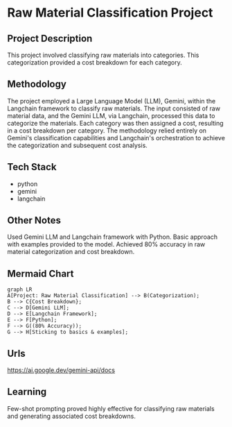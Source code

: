 # Raw Material Classification Project

## Project Description

This project involved classifying raw materials into categories. This categorization provided a cost breakdown for each category.

## Methodology

The project employed a Large Language Model (LLM), Gemini, within the Langchain framework to classify raw materials. The input consisted of raw material data, and the Gemini LLM, via Langchain, processed this data to categorize the materials. Each category was then assigned a cost, resulting in a cost breakdown per category. The methodology relied entirely on Gemini's classification capabilities and Langchain's orchestration to achieve the categorization and subsequent cost analysis.

## Tech Stack

* python
* gemini
* langchain

## Other Notes

Used Gemini LLM and Langchain framework with Python. Basic approach with examples provided to the model. Achieved 80% accuracy in raw material categorization and cost breakdown.

## Mermaid Chart

```mermaid
graph LR
A[Project: Raw Material Classification] --> B(Categorization);
B --> C{Cost Breakdown};
C --> D[Gemini LLM];
D --> E[Langchain Framework];
E --> F[Python];
F --> G((80% Accuracy));
G --> H[Sticking to basics & examples];
```

## Urls

https://ai.google.dev/gemini-api/docs

## Learning

Few-shot prompting proved highly effective for classifying raw materials and generating associated cost breakdowns.